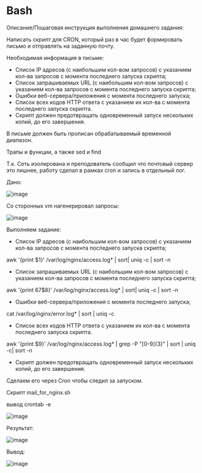# Bash

Описание/Пошаговая инструкция выполнения домашнего задания:

Написать скрипт для CRON, который раз в час будет формировать письмо и отправлять на заданную почту.


Необходимая информация в письме:

- Список IP адресов (с наибольшим кол-вом запросов) с указанием кол-ва запросов c момента последнего запуска скрипта;
- Список запрашиваемых URL (с наибольшим кол-вом запросов) с указанием кол-ва запросов c момента последнего запуска скрипта;
- Ошибки веб-сервера/приложения c момента последнего запуска;
- Список всех кодов HTTP ответа с указанием их кол-ва с момента последнего запуска скрипта.
- Скрипт должен предотвращать одновременный запуск нескольких копий, до его завершения.

В письме должен быть прописан обрабатываемый временной диапазон.

Трапы и функции, а также sed и find


Т.к. Сеть изолирована и преподователь сообщил что почтовый сервер это лишнее, работу сделал в рамках cron и запись в отдельный лог. 

Дано:

![image](https://github.com/user-attachments/assets/4649b5af-04a0-4f21-b507-ebe6d864a7c6)


Со сторонных vm нагенерировал запросы:

![image](https://github.com/user-attachments/assets/e189180f-b389-4a06-8918-8bc3f9c3c639)

Выполняем задание:

- Список IP адресов (с наибольшим кол-вом запросов) с указанием кол-ва запросов c момента последнего запуска скрипта;

awk '{print $1}' /var/log/nginx/access.log* | sort| uniq -c | sort -n

- Список запрашиваемых URL (с наибольшим кол-вом запросов) с указанием кол-ва запросов c момента последнего запуска скрипта;

awk '{print $6$7$8}' /var/log/nginx/access.log* | sort| uniq -c | sort -n

- Ошибки веб-сервера/приложения c момента последнего запуска;

cat /var/log/nginx/error.log* | sort | uniq -c 

- Список всех кодов HTTP ответа с указанием их кол-ва с момента последнего запуска скрипта.

awk '{print $9}' /var/log/nginx/access.log* | grep -P "[0-9]{3}" | sort | uniq -c| sort -n

- Скрипт должен предотвращать одновременный запуск нескольких копий, до его завершения.

Сделаем его через Cron чтобы следил за запуском.

Скрипт mail_for_nginx.sh

вывод crontab -e

![image](https://github.com/user-attachments/assets/49d85bfa-1553-445f-8f05-8e261c5ef8b8)


Результат:

![image](https://github.com/user-attachments/assets/d54617c4-9051-4d07-a7c7-3a4f67856b7c)

Вывод:

![image](https://github.com/user-attachments/assets/130f3dad-a9ed-474f-a5e7-c3c231d5aaf3)




